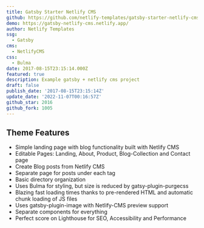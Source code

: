 ```yaml
---
title: Gatsby Starter Netlify CMS
github: https://github.com/netlify-templates/gatsby-starter-netlify-cms
demo: https://gatsby-netlify-cms.netlify.app/
author: Netlify Templates
ssg:
  - Gatsby
cms:
  - NetlifyCMS
css:
  - Bulma
date: 2017-08-15T23:15:14.000Z
featured: true
description: Example gatsby + netlify cms project
draft: false
publish_date: '2017-08-15T23:15:14Z'
update_date: '2022-11-07T00:16:57Z'
github_star: 2016
github_fork: 1005
---
```


## Theme Features

- Simple landing page with blog functionality built with Netlify CMS
- Editable Pages: Landing, About, Product, Blog-Collection and Contact page
- Create Blog posts from Netlify CMS
- Separate page for posts under each tag
- Basic directory organization
- Uses Bulma for styling, but size is reduced by gatsy-plugin-purgecss
- Blazing fast loading times thanks to pre-rendered HTML and automatic chunk loading of JS files
- Uses gatsby-plugin-image with Netlify-CMS preview support
- Separate components for everything
- Perfect score on Lighthouse for SEO, Accessibility and Performance

